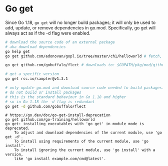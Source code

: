 # Go get

Since Go 1.18, `go get` will no longer build packages; it will only be used to add, update, or remove dependencies in go.mod. Specifically, go get will always act as if the -d flag were enabled.

```bash
# download the source code of an external package
# aka download dependencies
go help get
go get github.com/adonovan/gopl.io/tree/master/ch1/helloworld # fetch, build, install

go get github.com/gobuffalo/flect # downloads to: $GOPATH/pkg/mod/github.com/gobuffalo

# get a specific version
go get rsc.io/sampler@v1.3.1

# only update go.mod and download source code needed to build packages.
# do not build or install packages
# this is the standard behaviour in Go 1.18 and higher
# so in Go 1.18 the -d flag is redundant
go get -d github.com/gobuffalo/flect
```

```
# https://go.dev/doc/go-get-install-deprecation
go get github.com/go-training/helloworld
go get: installing executables with 'go get' in module mode is deprecated.
	To adjust and download dependencies of the current module, use 'go get -d'.
	To install using requirements of the current module, use 'go install'.
	To install ignoring the current module, use 'go install' with a version,
	like 'go install example.com/cmd@latest'.
```

